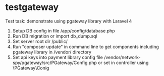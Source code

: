 # testgateway
Test task: demonstrate using pgateway library with Laravel 4

1) Setup DB config in file /app/config/database.php
2) Run DB migration or import db_dump.sql
3) Set server root dir /public/
4) Run "composer update" in command line to get components including pgateway library in /vendor/ directory
5) Set api keys into payment library config file /vendor/network-spy/pgateway/src/PGateway/Config.php or set in controller using \PGateway\Conig
